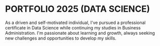 # PORTFOLIO 2025 (DATA SCIENCE)
As a driven and self-motivated individual, I've pursued a professional certificate in Data Science while continuing my studies in Business Administration. I'm passionate about learning and growth, always seeking new challenges and opportunities to develop my skills.
